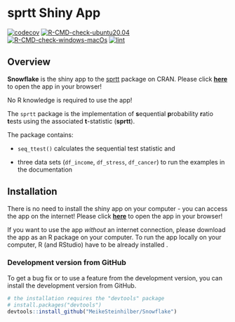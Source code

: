 
# sprtt Shiny App

<!-- badges: start -->

[![codecov](https://codecov.io/gh/MeikeSteinhilber/sprtt/branch/master/graph/badge.svg?token=IQHTDTRBAW)](https://codecov.io/gh/MeikeSteinhilber/sprtt)
[![R-CMD-check-ubuntu20.04](https://github.com/MeikeSteinhilber/Snowflake/actions/workflows/R-CMD-check-ubuntu20.4.yaml/badge.svg?branch=master)](https://github.com/MeikeSteinhilber/Snowflake/actions/workflows/R-CMD-check-ubuntu20.4.yaml)
[![R-CMD-check-windows-macOs](https://github.com/MeikeSteinhilber/Snowflake/actions/workflows/R-CMD-check-windows-macOs.yaml/badge.svg?branch=master)](https://github.com/MeikeSteinhilber/Snowflake/actions/workflows/R-CMD-check-windows-macOs.yaml)
[![lint](https://github.com/MeikeSteinhilber/Snowflake/actions/workflows/lint.yaml/badge.svg?branch=master)](https://github.com/MeikeSteinhilber/Snowflake/actions/workflows/lint.yaml)

<!-- badges: end -->

## Overview

**Snowflake** is the shiny app to the
[sprtt](https://meikesteinhilber.github.io/sprtt/ "https://meikesteinhilber.github.io/sprtt/")
package on CRAN. Please click
[**here**](meike-steinhilber.shinyapps.io/sprtt/ "meike-steinhilber.shinyapps.io/sprtt/")
to open the app in your browser!

No R knowledge is required to use the app!

The `sprtt` package is the implementation of **s**equential
**p**robability **r**atio **t**ests using the associated **t**-statistic
(**sprtt**).

The package contains:

-   `seq_ttest()` calculates the sequential test statistic and

-   three data sets (`df_income`, `df_stress`, `df_cancer`) to run the
    examples in the documentation

## Installation

There is no need to install the shiny app on your computer - you can
access the app on the internet! Please click
[**here**](meike-steinhilber.shinyapps.io/sprtt/ "meike-steinhilber.shinyapps.io/sprtt/")
to open the app in your browser!

If you want to use the app *without* an internet connection, please
download the app as an R package on your computer. To run the app
locally on your computer, R (and RStudio) have to be already installed .

### Development version from GitHub

To get a bug fix or to use a feature from the development version, you
can install the development version from GitHub.

``` r
# the installation requires the "devtools" package
# install.packages("devtools")
devtools::install_github("MeikeSteinhilber/Snowflake")
```
